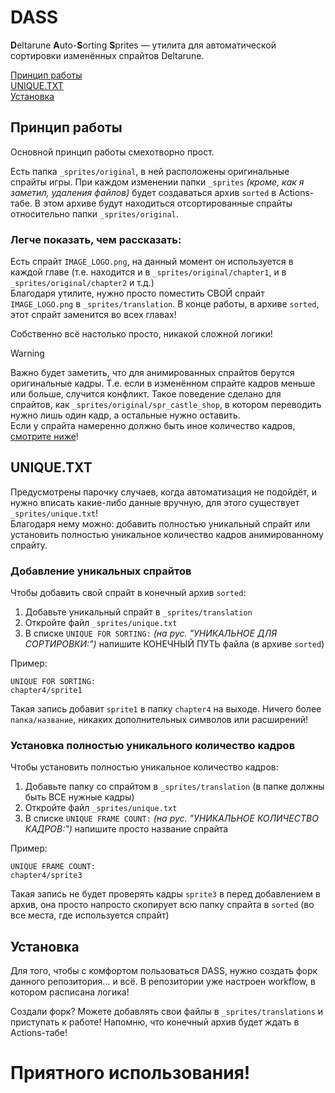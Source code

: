 # DASS
**D**eltarune **A**uto-**S**orting **S**prites — утилита для автоматической сортировки изменённых спрайтов Deltarune.

[Принцип работы](https://github.com/snusxd/dass/edit/main/README.md#%D0%BF%D1%80%D0%B8%D0%BD%D1%86%D0%B8%D0%BF-%D1%80%D0%B0%D0%B1%D0%BE%D1%82%D1%8B)\
[UNIQUE.TXT](https://github.com/snusxd/dass/edit/main/README.md#uniquetxt)\
[Установка](https://github.com/snusxd/dass/edit/main/README.md#%D1%83%D1%81%D1%82%D0%B0%D0%BD%D0%BE%D0%B2%D0%BA%D0%B0)

## Принцип работы
Основной принцип работы смехотворно прост.

Есть папка `_sprites/original`, в ней расположены оригинальные спрайты игры. При каждом изменении папки `_sprites` *(кроме, как я заметил, удаления файлов)* будет создаваться архив `sorted` в Actions-табе. В этом архиве будут находиться отсортированные спрайты относительно папки `_sprites/original`.

### Легче показать, чем рассказать:
Есть спрайт `IMAGE_LOGO.png`, на данный момент он используется в каждой главе (т.е. находится и в `_sprites/original/chapter1`, и в `_sprites/original/chapter2` и т.д.)\
Благодаря утилите, нужно просто поместить СВОЙ спрайт `IMAGE_LOGO.png` в `_sprites/translation`. В конце работы, в архиве `sorted`, этот спрайт заменится во всех главах!

Собственно всё настолько просто, никакой сложной логики!

> [!Warning]
> Важно будет заметить, что для анимированных спрайтов берутся оригинальные кадры. Т.е. если в изменённом спрайте кадров меньше или больше, случится конфликт. Такое поведение сделано для спрайтов, как `_sprites/original/spr_castle_shop`, в котором переводить нужно лишь один кадр, а остальные нужно оставить.\
> Если у спрайта намеренно должно быть иное количество кадров, [смотрите ниже](https://github.com/snusxd/dass/edit/main/README.md#%D1%83%D1%81%D1%82%D0%B0%D0%BD%D0%BE%D0%B2%D0%BA%D0%B0-%D0%BF%D0%BE%D0%BB%D0%BD%D0%BE%D1%81%D1%82%D1%8C%D1%8E-%D1%83%D0%BD%D0%B8%D0%BA%D0%B0%D0%BB%D1%8C%D0%BD%D0%BE%D0%B3%D0%BE-%D0%BA%D0%BE%D0%BB%D0%B8%D1%87%D0%B5%D1%81%D1%82%D0%B2%D0%BE-%D0%BA%D0%B0%D0%B4%D1%80%D0%BE%D0%B2)!

## UNIQUE.TXT
Предусмотрены парочку случаев, когда автоматизация не подойдёт, и нужно вписать какие-либо данные вручную, для этого существует `_sprites/unique.txt`!\
Благодаря нему можно: добавить полностью уникальный спрайт или установить полностью уникальное количество кадров анимированному спрайту.

### Добавление уникальных спрайтов
Чтобы добавить свой спрайт в конечный архив `sorted`:
1. Добавьте уникальный спрайт в `_sprites/translation`
2. Откройте файл `_sprites/unique.txt`
3. В списке `UNIQUE FOR SORTING:` *(на рус. "УНИКАЛЬНОЕ ДЛЯ СОРТИРОВКИ:")* напишите КОНЕЧНЫЙ ПУТЬ файла (в архиве `sorted`)

Пример:
```
UNIQUE FOR SORTING:
chapter4/sprite1
```
Такая запись добавит `sprite1` в папку `chapter4` на выходе. Ничего более `папка/название`, никаких дополнительных символов или расширений!


### Установка полностью уникального количество кадров
Чтобы установить полностью уникальное количество кадров:
1. Добавьте папку со спрайтом в `_sprites/translation` (в папке должны быть ВСЕ нужные кадры)
2. Откройте файл `_sprites/unique.txt`
3. В списке `UNIQUE FRAME COUNT:` *(на рус. "УНИКАЛЬНОЕ КОЛИЧЕСТВО КАДРОВ:")* напишите просто название спрайта

Пример:
```
UNIQUE FRAME COUNT:
chapter4/sprite3
```
Такая запись не будет проверять кадры `sprite3` в перед добавлением в архив, она просто напросто скопирует всю папку спрайта в `sorted` (во все места, где используется спрайт)

## Установка
Для того, чтобы с комфортом пользоваться DASS, нужно создать форк данного репозитория... и всё. В репозитории уже настроен workflow, в котором расписана логика!

Создали форк? Можете добавлять свои файлы в `_sprites/translations` и приступать к работе! Напомню, что конечный архив будет ждать в Actions-табе!

# Приятного использования!
